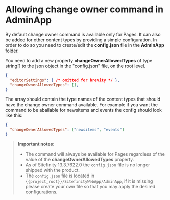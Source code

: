 # Allowing change owner command in AdminApp

By default change owner command is available only for Pages. It can also be added for other content types by providing a simple configuration. In order to do so you need to create/edit the **config.json** file in the **AdminApp** folder.

You need to add a new property **changeOwnerAllowedTypes** of type string[] to the json object in the "config.json" file, on the root level.

```json
{
  "editorSettings": { /* omitted for brevity */ },
  "changeOwnerAllowedTypes": [],
}
```

The array should contain the type names of the content types that should have the change owner command available. For example if you want the command to be abailable for newsitems and events the config should look like this:

```json
{
  "changeOwnerAllowedTypes": ["newsitems", "events"]
}
```

> **Important notes**:
> * The command will always be available for Pages regardless of the value of the **changeOwnerAllowedTypes** property.
> * As of Sitefinity 13.3.7622.0 the `config.json` file is no longer shipped with the product.
> * The `config.json` file is located in `{{project_root}}/SitefinityWebApp/AdminApp`, if it is missing please create your own file so that you may apply the desired configurations.
